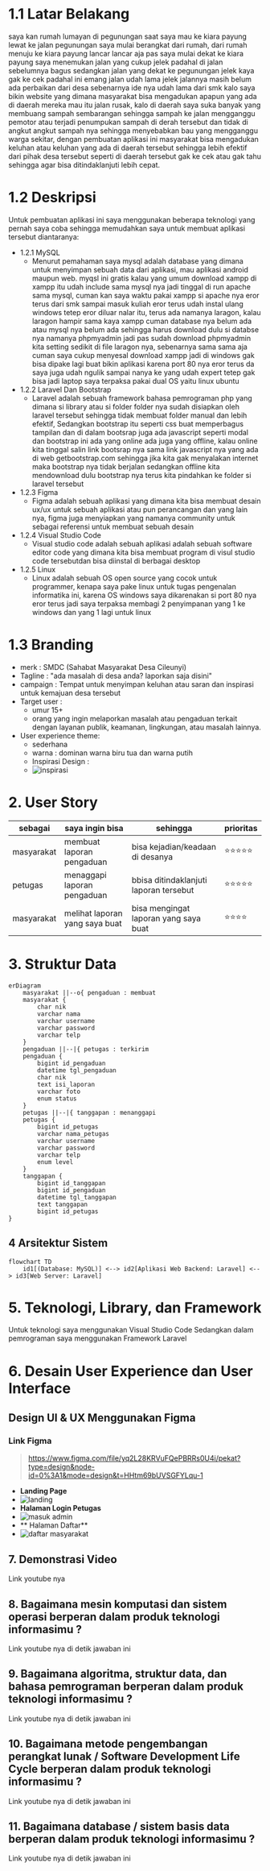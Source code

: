 # 1.1 Latar Belakang
saya kan rumah lumayan di pegunungan saat saya mau ke kiara payung lewat ke jalan pegunungan saya mulai berangkat dari rumah, dari rumah menuju ke kiara payung lancar lancar aja pas saya mulai dekat ke kiara payung saya menemukan jalan yang cukup jelek padahal di jalan sebelumnya bagus sedangkan jalan yang dekat ke pegunungan jelek kaya gak ke cek padahal ini emang jalan udah lama jelek jalannya masih belum ada perbaikan dari desa sebenarnya ide nya udah lama dari smk kalo saya bikin website yang dimana masyarakat bisa mengadukan apapun yang ada di daerah mereka mau itu jalan rusak, kalo di daerah saya suka banyak yang membuang sampah sembarangan sehingga sampah ke jalan mengganggu pemotor atau terjadi penumpukan sampah di derah tersebut dan tidak di angkut angkut sampah nya sehingga menyebabkan bau yang mengganggu warga sekitar, dengan pembuatan aplikasi ini masyarakat bisa mengadukan keluhan atau keluhan yang ada di daerah tersebut sehingga lebih efektif dari pihak desa tersebut seperti di daerah tersebut gak ke cek atau gak tahu sehingga agar bisa ditindaklanjuti lebih cepat.
# 1.2 Deskripsi
Untuk pembuatan aplikasi ini saya menggunakan beberapa teknologi yang pernah saya coba sehingga memudahkan saya untuk membuat aplikasi tersebut diantaranya: 
- 1.2.1 MySQL 
   - Menurut pemahaman saya mysql adalah database yang dimana untuk menyimpan sebuah data dari aplikasi, mau aplikasi android maupun web. myqsl ini gratis kalau yang umum download xampp di xampp itu udah include sama mysql nya jadi tinggal di run apache sama mysql, cuman kan saya waktu pakai xampp si apache nya eror terus dari smk sampai masuk kuliah eror terus udah instal ulang windows tetep eror diluar nalar itu, terus ada namanya laragon, kalau laragon hampir sama kaya xampp cuman database nya belum ada atau mysql nya belum ada sehingga harus download dulu si databse nya namanya phpmyadmin jadi pas sudah download phpmyadmin kita setting sedikit di file laragon nya, sebenarnya sama sama aja cuman saya cukup menyesal download xampp jadi di windows gak bisa dipake lagi buat bikin aplikasi karena port 80 nya eror terus da saya juga udah ngulik sampai nanya ke yang udah expert tetep gak bisa jadi laptop saya terpaksa pakai dual OS yaitu linux ubuntu
- 1.2.2 Laravel Dan Bootstrap
    - Laravel adalah sebuah framework bahasa pemrograman php yang dimana si library atau si folder folder nya sudah disiapkan oleh laravel tersebut sehingga tidak membuat folder manual dan lebih efektif, Sedangkan bootstrap itu seperti css buat memperbagus tampilan dan di dalam bootsrap juga ada javascript seperti modal dan bootstrap ini ada yang online ada juga yang offline, kalau online kita tinggal salin link bootsrap nya sama link javascript nya yang ada di web getbootstrap.com sehingga jika kita gak menyalakan internet maka bootstrap nya tidak berjalan sedangkan offline kita mendownload dulu bootstrap nya terus kita pindahkan ke folder si laravel tersebut
- 1.2.3 Figma
    - Figma adalah sebuah aplikasi yang dimana kita bisa membuat desain ux/ux untuk sebuah aplikasi atau pun perancangan dan yang lain nya, figma juga menyiapkan yang namanya community untuk sebagai referensi untuk membuat sebuah desain
- 1.2.4 Visual Studio Code
   - Visual studio code adalah sebuah aplikasi adalah sebuah software editor code yang dimana kita bisa membuat program di visul studio code tersebutdan bisa diinstal di berbagai desktop
- 1.2.5 Linux
  - Linux adalah sebuah OS open source yang cocok untuk programmer, kenapa saya pake linux untuk tugas pengenalan informatika ini, karena OS windows saya dikarenakan si port 80 nya eror terus jadi saya terpaksa membagi 2 penyimpanan yang 1 ke windows dan yang 1 lagi untuk linux
# 1.3 Branding
- merk : SMDC (Sahabat Masyarakat Desa Cileunyi)
- Tagline : "ada masalah di desa anda? laporkan saja disini"
- campaign : Tempat untuk menyimpan keluhan atau saran dan inspirasi untuk kemajuan desa tersebut
- Target user :
   - umur 15+
   - orang yang ingin melaporkan masalah atau pengaduan terkait dengan layanan publik, keamanan, lingkungan, atau masalah lainnya.
- User experience theme:
   - sederhana
   - warna : dominan warna biru tua dan warna putih
   - Inspirasi Design :
   - ![inspirasi](https://github.com/fauzanzianulhaq/pengenalan-informatika/assets/115859323/e5651fe6-d90f-4887-939a-52653d94e3d0)


# 2. User Story

sebagai | saya ingin bisa | sehingga | prioritas
---|---|---|---
masyarakat | membuat laporan pengaduan | bisa kejadian/keadaan di desanya | ⭐⭐⭐⭐⭐
petugas | menaggapi laporan pengaduan | bbisa ditindaklanjuti laporan tersebut | ⭐⭐⭐⭐⭐
masyarakat | melihat laporan yang saya buat | bisa mengingat laporan yang saya buat | ⭐⭐⭐⭐
# 3. Struktur Data

```mermaid
erDiagram
    masyarakat ||--o{ pengaduan : membuat
    masyarakat {
        char nik
        varchar nama
        varchar username
        varchar password
        varchar telp
    }
    pengaduan ||--|{ petugas : terkirim
    pengaduan {
        bigint id_pengaduan
        datetime tgl_pengaduan
        char nik
        text isi_laporan
        varchar foto
        enum status
    }
    petugas ||--|{ tanggapan : menanggapi
    petugas {
        bigint id_petugas
        varchar nama_petugas
        varchar username
        varchar password
        varchar telp
        enum level
    }
    tanggapan {
        bigint id_tanggapan
        bigint id_pengaduan
        datetime tgl_tanggapan
        text tanggapan
        bigint id_petugas
}
```
## 4 Arsitektur Sistem
```mermaid
flowchart TD
    id1[(Database: MySQL)] <--> id2[Aplikasi Web Backend: Laravel] <--> id3[Web Server: Laravel]  
```
# 5. Teknologi, Library, dan Framework

Untuk teknologi saya menggunakan Visual Studio Code Sedangkan dalam pemrograman saya menggunakan Framework Laravel
# 6. Desain User Experience dan User Interface

## Design UI & UX Menggunakan Figma
### Link Figma
> https://www.figma.com/file/yq2L28KRVuFQePBRRs0U4i/pekat?type=design&node-id=0%3A1&mode=design&t=HHtm69bUVSGFYLqu-1
- **Landing Page**
- ![landing](https://github.com/fauzanzianulhaq/pengenalan-informatika/assets/115859323/756c9d60-7e58-47ff-85de-f4930c4088d3)
- **Halaman Login Petugas**
- ![masuk admin](https://github.com/fauzanzianulhaq/pengenalan-informatika/assets/115859323/36e71f9d-ebe7-4dbd-b8c7-0d9f9fe5ac80)
- ** Halaman Daftar**
- ![daftar masyarakat](https://github.com/fauzanzianulhaq/pengenalan-informatika/assets/115859323/4d083af4-1381-4197-b31d-ffd9cae14551)
## 7. Demonstrasi Video

Link youtube nya

## 8. Bagaimana mesin komputasi dan sistem operasi berperan dalam produk teknologi informasimu ?

Link youtube nya di detik jawaban ini

## 9. Bagaimana algoritma, struktur data, dan bahasa pemrograman berperan dalam produk teknologi informasimu ?

Link youtube nya di detik jawaban ini

## 10. Bagaimana metode pengembangan perangkat lunak / Software Development Life Cycle berperan dalam produk teknologi informasimu ?

Link youtube nya di detik jawaban ini

## 11. Bagaimana database / sistem basis data berperan dalam produk teknologi informasimu ?

Link youtube nya di detik jawaban ini




